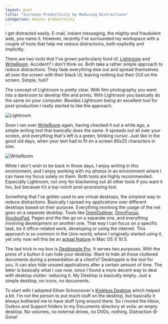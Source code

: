 ```yaml
---
layout: post
title: "Increase Productivity by Reducing Distractions"
categories: macosx productivity
---
```

I get distracted easily. E-mail, instant messaging, the mighty and fraudulent web, you name it. However, recently I've surrounded my workspace with a couple of tools that help me reduce distractions, both explicitly and implicitly.

There are two tools that I've grown particularly fond of, [Lightroom](http://www.adobe.com/products/photoshoplightroom/) and [WriteRoom](http://hogbaysoftware.com/projects/writeroom). Accident? I don't think so. Both take a rather simple approach to reduce distractions. They fade everything else out and spread themselves all over the screen with their black UI, leaving nothing but their GUI on the screen. Simple, huh?

The concept of Lightroom is pretty clear. With film photography you went into a darkroom to develop film and prints. With Lightroom you basically do the same on your computer. Besides Lightroom being an excellent tool for post-production I really started to like the approach.

![Lightroom](http://myskitch.com/mattie/picture_2-20070903-104524.jpg)

Soon I ran over [WriteRoom](http://hogbaysoftware.com/projects/writeroom) again, having checked it out a while ago, a simple writing tool that basically does the same. It spreads out all over your screen, and everything that's left is a green, blinking cursor. Just like in the good old days, when your text had to fit on a screen 80x25 characters in size.

![WriteRoom](http://myskitch.com/mattie/picture_1-20070903-104051.jpg)

While I don't wish to be back in those days, I enjoy writing in this environment, and I enjoy working with my photos in an environment where I can have my focus solely on them. Both tools are highly recommended. Especially Lightroom, not only for blackening out all other tools if you want it too, but because it&rsquo;s a top-notch post-processing tool.

Something that I&rsquo;ve gotten used to are virtual desktops, the simplest way to reduce distractions. Basically I spread my applications over different desktops based on their purpose. Everything involving the usage of the net goes on a separate desktop. Tools like [OmniOutliner](http://www.omnigroup.com/applications/omnioutliner/), [OmniFocus](http://www.omnigroup.com/applications/omnifocus/), [VoodooPad](http://www.flyingmeat.com/voodoopad/), Pages and the like go on a separate one, and everything involving development on another one. That way I can focus on a specific task, be it office-related work, developing or using the internet. This approach is so common in the Unix-world, where I originally started using it, yet only now will this be an [actual feature](http://www.apple.com/macosx/leopard/features/spaces.html) in Mac OS X 10.5.

The last trick in my box is [Desktopple Pro](http://foggynoggin.com/desktopple). It serves two purposes. With the press of a button it can hide your desktop. Want to hide all those cluttered documents during a presentation at a client&rsquo;s? Desktopple is the tool for you. It can also hide unused applications after a certain amount of time. The latter is basically what I use now, since I found a more decent way to deal with desktop clutter: reducing it. My Desktop is basically empty. Just a simple desktop, no icons, no documents.

To start with I adopted Ethan Schoonover's [Kinkless Desktop](http://kinkless.com/article/kinkless_desktop) which helped a bit. I'm not the person to put much stuff on the desktop, but basically it always bothered me to have stuff lying around there. So I moved the Inbox, Outbox and Support folders to my Documents directory et voila: an empty desktop. No volumes, no external drives, no DVDs, nothing. Distraction-B-Gone!